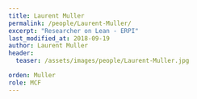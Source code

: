 ```yaml
---
title: Laurent Muller
permalink: /people/Laurent-Muller/
excerpt: "Researcher on Lean - ERPI"
last_modified_at: 2018-09-19
author: Laurent Muller
header:
  teaser: /assets/images/people/Laurent-Muller.jpg

orden: Muller
role: MCF
---
```

